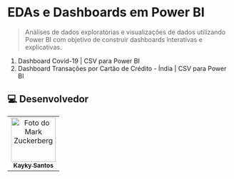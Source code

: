 # EDAs e Dashboards em Power BI

> Análises de dados exploratórias e visualizações de dados utilizando Power BI com objetivo de construir dashboards interativas e explicativas.

1. Dashboard Covid-19 | CSV para Power BI
2. Dashboard Transações por Cartão de Crédito - Índia | CSV para Power BI

##  💻 Desenvolvedor


<table>
  <tr>
    <td align="center">
      <a href="#">
        <img src="https://avatars.githubusercontent.com/u/75142111?v=4" width="100px;" alt="Foto do Mark Zuckerberg"/><br>
        <sub>
          <b>Kayky Santos</b>
        </sub>
      </a>
    </td>
  </tr>
</table>
